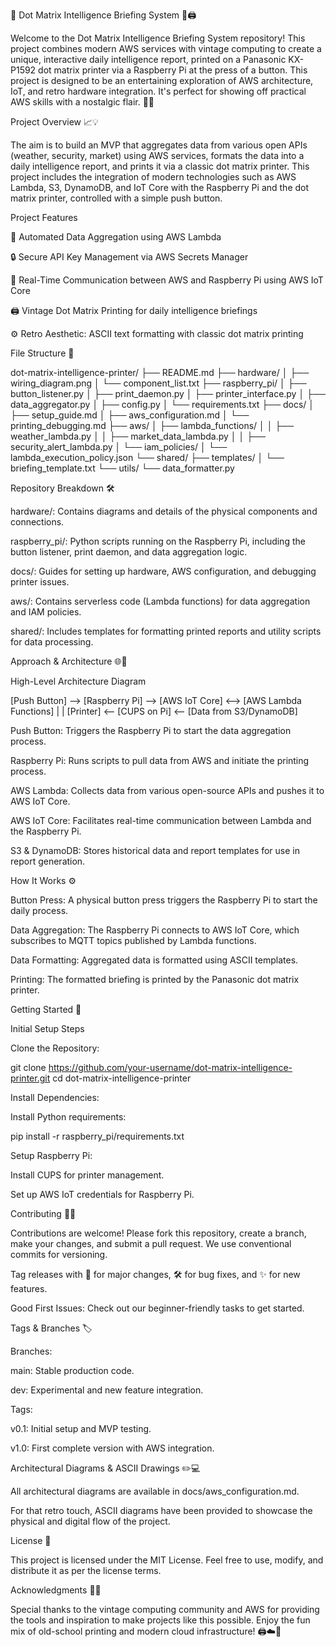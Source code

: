 🌟 Dot Matrix Intelligence Briefing System 📜🖨️

Welcome to the Dot Matrix Intelligence Briefing System repository! This project combines modern AWS services with vintage computing to create a unique, interactive daily intelligence report, printed on a Panasonic KX-P1592 dot matrix printer via a Raspberry Pi at the press of a button. This project is designed to be an entertaining exploration of AWS architecture, IoT, and retro hardware integration. It's perfect for showing off practical AWS skills with a nostalgic flair. 🚀✨

Project Overview 📈💡

The aim is to build an MVP that aggregates data from various open APIs (weather, security, market) using AWS services, formats the data into a daily intelligence report, and prints it via a classic dot matrix printer. This project includes the integration of modern technologies such as AWS Lambda, S3, DynamoDB, and IoT Core with the Raspberry Pi and the dot matrix printer, controlled with a simple push button.

Project Features

🤖 Automated Data Aggregation using AWS Lambda

🔒 Secure API Key Management via AWS Secrets Manager

📡 Real-Time Communication between AWS and Raspberry Pi using AWS IoT Core

🖨️ Vintage Dot Matrix Printing for daily intelligence briefings

⚙️ Retro Aesthetic: ASCII text formatting with classic dot matrix printing

File Structure 📂

dot-matrix-intelligence-printer/
├── README.md
├── hardware/
│   ├── wiring_diagram.png
│   └── component_list.txt
├── raspberry_pi/
│   ├── button_listener.py
│   ├── print_daemon.py
│   ├── printer_interface.py
│   ├── data_aggregator.py
│   ├── config.py
│   └── requirements.txt
├── docs/
│   ├── setup_guide.md
│   ├── aws_configuration.md
│   └── printing_debugging.md
├── aws/
│   ├── lambda_functions/
│   │   ├── weather_lambda.py
│   │   ├── market_data_lambda.py
│   │   ├── security_alert_lambda.py
│   └── iam_policies/
│       └── lambda_execution_policy.json
└── shared/
    ├── templates/
    │   └── briefing_template.txt
    └── utils/
        └── data_formatter.py

Repository Breakdown 🛠️

hardware/: Contains diagrams and details of the physical components and connections.

raspberry_pi/: Python scripts running on the Raspberry Pi, including the button listener, print daemon, and data aggregation logic.

docs/: Guides for setting up hardware, AWS configuration, and debugging printer issues.

aws/: Contains serverless code (Lambda functions) for data aggregation and IAM policies.

shared/: Includes templates for formatting printed reports and utility scripts for data processing.

Approach & Architecture 🌐🧩

High-Level Architecture Diagram

[Push Button] --> [Raspberry Pi] --> [AWS IoT Core] <--> [AWS Lambda Functions]
                |                                     |
            [Printer] <-- [CUPS on Pi] <-- [Data from S3/DynamoDB]

Push Button: Triggers the Raspberry Pi to start the data aggregation process.

Raspberry Pi: Runs scripts to pull data from AWS and initiate the printing process.

AWS Lambda: Collects data from various open-source APIs and pushes it to AWS IoT Core.

AWS IoT Core: Facilitates real-time communication between Lambda and the Raspberry Pi.

S3 & DynamoDB: Stores historical data and report templates for use in report generation.

How It Works ⚙️

Button Press: A physical button press triggers the Raspberry Pi to start the daily process.

Data Aggregation: The Raspberry Pi connects to AWS IoT Core, which subscribes to MQTT topics published by Lambda functions.

Data Formatting: Aggregated data is formatted using ASCII templates.

Printing: The formatted briefing is printed by the Panasonic dot matrix printer.

Getting Started 🏁

Initial Setup Steps

Clone the Repository:

git clone https://github.com/your-username/dot-matrix-intelligence-printer.git
cd dot-matrix-intelligence-printer

Install Dependencies:

Install Python requirements:

pip install -r raspberry_pi/requirements.txt

Setup Raspberry Pi:

Install CUPS for printer management.

Set up AWS IoT credentials for Raspberry Pi.

Contributing 🤝✨

Contributions are welcome! Please fork this repository, create a branch, make your changes, and submit a pull request. We use conventional commits for versioning.

Tag releases with 🎉 for major changes, 🛠️ for bug fixes, and ✨ for new features.

Good First Issues: Check out our beginner-friendly tasks to get started.

Tags & Branches 🏷️

Branches:

main: Stable production code.

dev: Experimental and new feature integration.

Tags:

v0.1: Initial setup and MVP testing.

v1.0: First complete version with AWS integration.

Architectural Diagrams & ASCII Drawings ✏️💻

All architectural diagrams are available in docs/aws_configuration.md.

For that retro touch, ASCII diagrams have been provided to showcase the physical and digital flow of the project.


License 📜

This project is licensed under the MIT License. Feel free to use, modify, and distribute it as per the license terms.

Acknowledgments 🙌✨

Special thanks to the vintage computing community and AWS for providing the tools and inspiration to make projects like this possible. Enjoy the fun mix of old-school printing and modern cloud infrastructure! 🖨️☁️🚀
